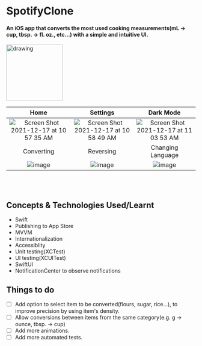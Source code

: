 # SpotifyClone

#### An iOS app that converts the most used cooking measurements(mL -> cup, tbsp. -> fl. oz., etc...) with a simple and intuitive UI.


<a href="https://apps.apple.com/app/cook-conversion/id1594113679/">
  <img src= "https://i.ibb.co/4pRKSf0/available-on-the-app-store-logo.png" alt="drawing" height="150"/>
</a>

| Home | Settings | Dark Mode |
|:---------------:|:---------------:|:---------------:|
 ![Screen Shot 2021-12-17 at 10 57 35 AM](https://user-images.githubusercontent.com/62707916/146558946-6b32325d-436d-4958-8e54-0c5426c75143.png) | ![Screen Shot 2021-12-17 at 10 58 49 AM](https://user-images.githubusercontent.com/62707916/146558969-57d0f06f-4d0e-4516-b1dd-d7ed87758b8b.png) | ![Screen Shot 2021-12-17 at 11 03 53 AM](https://user-images.githubusercontent.com/62707916/146558975-6bd69fa2-cee6-4432-8ceb-c6ed43dbe0c2.png)
| Converting | Reversing | Changing Language |  
 ![image](https://user-images.githubusercontent.com/62707916/146558664-907042ee-bf83-4d0c-bd73-e33e0563bc90.gif) | ![image](https://user-images.githubusercontent.com/62707916/146558678-d858f31f-de76-4a88-ad37-5e19d67cd2bf.gif) | ![image](https://user-images.githubusercontent.com/62707916/146558344-34cc5b23-a301-4c64-87c2-d0fe98bc69d4.gif)

<br> <br>

## Concepts & Technologies Used/Learnt
 - Swift
 - Publishing to App Store
 - MVVM
 - Internationalization
 - Accessiblity
 - Unit testing(XCTest)
 - UI testing(XCUITest)
 - SwiftUI
 - NotificationCenter to observe notifications


## Things to do
  
- [ ] Add option to select item to be converted(flours, sugar, rice...), to improve precision by using item's density.
- [ ] Allow conversions between items from the same category(e.g. g -> ounce, tbsp. -> cup)
- [ ] Add more animations.
- [ ] Add more automated tests.
